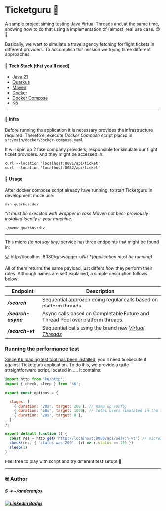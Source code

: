 # Ticketguru 🛫

A sample project aiming testing Java Virtual Threads and, at the same time, showing how to do that using a implementation of (almost) real use case. 😉🚀

Basically, we want to simulate a travel agency fetching for flight tickets in different providers. To accomplish this mission we trying three different approaches. 



#### 💾 Tech Stack (that you'll need) 

- [Java 21](https://www.oracle.com/br/java/technologies/downloads/)
- [Quarkus](https://quarkus.io/)
- [Maven](https://maven.apache.org/)
- [Docker](https://www.docker.com/)
- [Docker Compose](https://docs.docker.com/compose/)
- [K6](https://k6.io/)



---



#### 🔧 Infra

Before running the application it is necessary provides the infrastructure required. Therefore, execute *Docker Compose* script placed in: `src/main/docker/docker-compose.yaml`

It will spin up 2 fake company providers, responsible for simulate our flight ticket providers.
And they might be accessed in:

```shell
curl --location 'localhost:8081/api/ticket'
curl --location 'localhost:8082/api/ticket'
```



#### 📝 Usage

After docker compose script already have running, to start Ticketguru in development mode use:
```shell
mvn quarkus:dev
```
**It must be executed with wrapper in case Maven not been previously installed locally in your machine.* 

```shell
./mvnw quarkus:dev
```



---



This micro *(to not say tiny)* service has three endpoints that might be found in: 

💻 http://localhost:8080/q/swagger-ui/#/  **(application must be running)*



All of them returns the same payload, just differs *how* they perform their roles. Although names are self explained, a simple description follows below:

| Endpoint            | Description                                                  |
| ------------------- | ------------------------------------------------------------ |
| ***/search***       | Sequential approach doing regular calls based on platform threads. |
| ***/search-async*** | Async calls based on Completable Future and Thread Pool over platform threads. |
| ***/search-vt***    | Sequential calls using the brand new *<u>Virtual Threads</u>* |



### Running the performance test

[Since K6 loading test tool has been installed](https://k6.io/docs/get-started/installation/), you'll need to execute it against Ticketguru application.
To do this, we provide a quite straightforward script, located in .... It contains:

```  javascript
import http from 'k6/http';
import { check, sleep } from 'k6';

export const options = {

  stages: [
    { duration: '20s', target: 200 }, // Ramp up config
    { duration: '60s', target: 1000}, // Total users simulated in the test
    { duration: '20s', target: 0 },
  ]
};

export default function () {
  const res = http.get('http://localhost:8080/api/search-vt') // microservice url
  check(res, { 'status was 200': (r) => r.status == 200 })
  sleep(1)
}
```



Feel free to play with script and try different test setup! 🤖


---

### 🤓 Author

#####    $ ➜ ~/anderanjos

##### [![LinkedIn Badge](https://img.shields.io/badge/LinkedIn-Profile-informational?style=flat&logo=linkedin&logoColor=white&color=0D76A8)](https://www.linkedin.com/in/anderanjos/)

